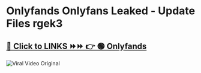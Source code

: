 
 # Onlyfands Onlyfans Leaked - Update Files rgek3

## <h2><a href="https://clipsfans.com/Onlyfands&ref=git">🔗 Click to LINKS ⏩⏩ 👉 🟢 Onlyfands </a></h2>

<a href="https://clipsfans.com/Onlyfands&ref=git" rel="nofollow" data-target="animated-image.originalLink"><img src="https://i.ibb.co.com/xMMVF88/686577567.gif" alt="Viral Video Original" style="max-width: 100%; display: inline-block;" data-target="animated-image.originalImage"></a>

